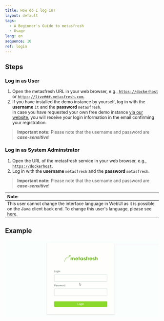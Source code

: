 ```yaml
---
title: How do I log in?
layout: default
tags:
  - A Beginner's Guide to metasfresh
  - Usage
lang: en
sequence: 10
ref: login
---
```


## Steps

### Log in as User
1. Open the metasfresh URL in your web browser, e.g., <abbr title="Just an example"><code>https://dockerhost</code></abbr> or <abbr title="Just an example"><code>https://live###.metasfresh.com</code>.
1. If you have installed the demo instance by yourself, log in with the **username** `it` and the **password** `metasfresh`.<br>
In case you have requested your own free demo instance <a href="https://metasfresh.com/en/nextgen/" title="metasfresh Cloud ERP &#124; metasfresh.com " target="\_blank">via our website</a>, you will receive your login information in the email confirming your registration.
 >**Important note:** Please note that the username and password are ***case-sensitive***!

### Log in as System Adminstrator
1. Open the URL of the metasfresh service in your web browser, e.g., <abbr title="Just an example"><code>https://dockerhost</code></abbr>.
1. Log in with the **username** `metasfresh` and the **password** `metasfresh`.
 >**Important note:** Please note that the username and password are ***case-sensitive***!

  | **Note:** |
  | :--- |
  | This user cannot change the interface language in WebUI as it is possible on the Java client back end. To change this user's language, please see [here](../../support_collection/en/change_language_metasfresh_user). |

## Example
<kbd><img src="assets/login_en.gif" alt="GIF: Log in to metasfresh"></kbd>
